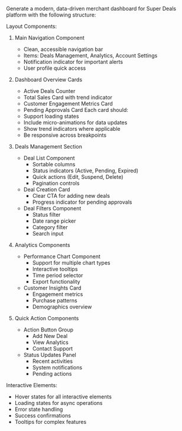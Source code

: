 Generate a modern, data-driven merchant dashboard for Super Deals platform with the following structure:

Layout Components:

1. Main Navigation Component

   - Clean, accessible navigation bar
   - Items: Deals Management, Analytics, Account Settings
   - Notification indicator for important alerts
   - User profile quick access

2. Dashboard Overview Cards

   - Active Deals Counter
   - Total Sales Card with trend indicator
   - Customer Engagement Metrics Card
   - Pending Approvals Card
     Each card should:
   - Support loading states
   - Include micro-animations for data updates
   - Show trend indicators where applicable
   - Be responsive across breakpoints

3. Deals Management Section

   - Deal List Component
     - Sortable columns
     - Status indicators (Active, Pending, Expired)
     - Quick actions (Edit, Suspend, Delete)
     - Pagination controls
   - Deal Creation Card
     - Clear CTA for adding new deals
     - Progress indicator for pending approvals
   - Deal Filters Component
     - Status filter
     - Date range picker
     - Category filter
     - Search input

4. Analytics Components

   - Performance Chart Component
     - Support for multiple chart types
     - Interactive tooltips
     - Time period selector
     - Export functionality
   - Customer Insights Card
     - Engagement metrics
     - Purchase patterns
     - Demographics overview

5. Quick Action Components
   - Action Button Group
     - Add New Deal
     - View Analytics
     - Contact Support
   - Status Updates Panel
     - Recent activities
     - System notifications
     - Pending actions

Interactive Elements:

- Hover states for all interactive elements
- Loading states for async operations
- Error state handling
- Success confirmations
- Tooltips for complex features
